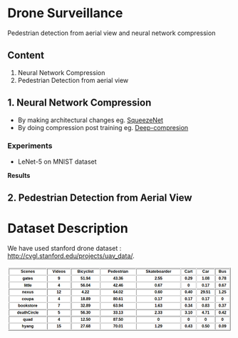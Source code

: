 # Drone Surveillance
Pedestrian detection from aerial view and neural network compression

## Content
1. Neural Network Compression
2. Pedestrian Detection from aerial view


## 1. Neural Network Compression

* By making architectural changes eg. [SqueezeNet](https://arxiv.org/abs/1602.07360)
* By doing compression post training eg. [Deep-compresion](https://arxiv.org/abs/1510.00149)

### Experiments
* LeNet-5 on MNIST dataset

**Results**


## 2. Pedestrian Detection from Aerial View
# Dataset Description
We have used stanford drone dataset : http://cvgl.stanford.edu/projects/uav_data/.

!["Dataset Description"](img/stats_dataset.png)
